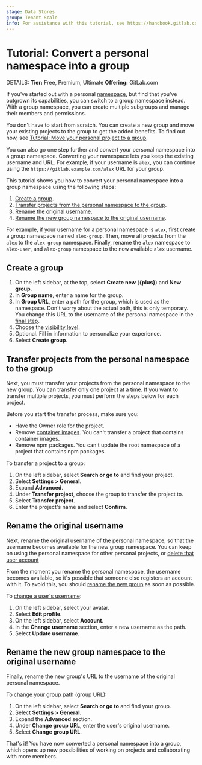 ```yaml
---
stage: Data Stores
group: Tenant Scale
info: For assistance with this tutorial, see https://handbook.gitlab.com/handbook/product/ux/technical-writing/#assignments-to-other-projects-and-subjects.
---
```


# Tutorial: Convert a personal namespace into a group

DETAILS:
**Tier:** Free, Premium, Ultimate
**Offering:** GitLab.com

If you've started out with a personal [namespace](../../user/namespace/index.md), but find
that you've outgrown its capabilities, you can switch to a group namespace instead.
With a group namespace, you can create multiple subgroups and manage their members and permissions.

You don't have to start from scratch. You can create a new group
and move your existing projects to the group to get the added benefits.
To find out how, see [Tutorial: Move your personal project to a group](../move_personal_project_to_group/index.md).

You can also go one step further and convert your personal namespace into a group namespace.
Converting your namespace lets you keep the existing username and URL. For example, if your
username is `alex`, you can continue using the `https://gitlab.example.com/alex` URL for your group.

This tutorial shows you how to convert your personal namespace into a group namespace
using the following steps:

1. [Create a group](#create-a-group).
1. [Transfer projects from the personal namespace to the group](#transfer-projects-from-the-personal-namespace-to-the-group).
1. [Rename the original username](#rename-the-original-username).
1. [Rename the new group namespace to the original username](#rename-the-new-group-namespace-to-the-original-username).

For example, if your username for a personal namespace is `alex`, first create a group namespace named `alex-group`.
Then, move all projects from the `alex` to the `alex-group` namespace. Finally,
rename the `alex` namespace to `alex-user`, and `alex-group` namespace to the now available `alex` username.

## Create a group

1. On the left sidebar, at the top, select **Create new** (**{plus}**) and **New group**.
1. In **Group name**, enter a name for the group.
1. In **Group URL**, enter a path for the group, which is used as the namespace.
   Don't worry about the actual path, this is only temporary. You change this URL to the username of the personal namespace in the [final step](#rename-the-new-group-namespace-to-the-original-username).
1. Choose the [visibility level](../../user/public_access.md).
1. Optional. Fill in information to personalize your experience.
1. Select **Create group**.

## Transfer projects from the personal namespace to the group

Next, you must transfer your projects from the personal namespace to the new group.
You can transfer only one project at a time. If you want to transfer multiple projects,
you must perform the steps below for each project.

Before you start the transfer process, make sure you:

- Have the Owner role for the project.
- Remove [container images](../../user/packages/container_registry/index.md#move-or-rename-container-registry-repositories).
  You can't transfer a project that contains container images.
- Remove npm packages. You can't update the root namespace of a project that contains npm packages.

To transfer a project to a group:

1. On the left sidebar, select **Search or go to** and find your project.
1. Select **Settings > General**.
1. Expand **Advanced**.
1. Under **Transfer project**, choose the group to transfer the project to.
1. Select **Transfer project**.
1. Enter the project's name and select **Confirm**.

## Rename the original username

Next, rename the original username of the personal namespace, so that the username becomes available for the new group namespace.
You can keep on using the personal namespace for other personal projects, or [delete that user account](../../user/profile/account/delete_account.md)

From the moment you rename the personal namespace, the username becomes available, so it's possible that someone else registers an account with it. To avoid this, you should [rename the new group](#rename-the-new-group-namespace-to-the-original-username) as soon as possible.

To [change a user's username](../../user/profile/index.md#change-your-username):

1. On the left sidebar, select your avatar.
1. Select **Edit profile**.
1. On the left sidebar, select **Account**.
1. In the **Change username** section, enter a new username as the path.
1. Select **Update username**.

## Rename the new group namespace to the original username

Finally, rename the new group's URL to the username of the original personal namespace.

To [change your group path](../../user/group/manage.md#change-a-groups-path) (group URL):

1. On the left sidebar, select **Search or go to** and find your group.
1. Select **Settings > General**.
1. Expand the **Advanced** section.
1. Under **Change group URL**, enter the user's original username.
1. Select **Change group URL**.

That's it! You have now converted a personal namespace into a group, which opens up new possibilities of
working on projects and collaborating with more members.
